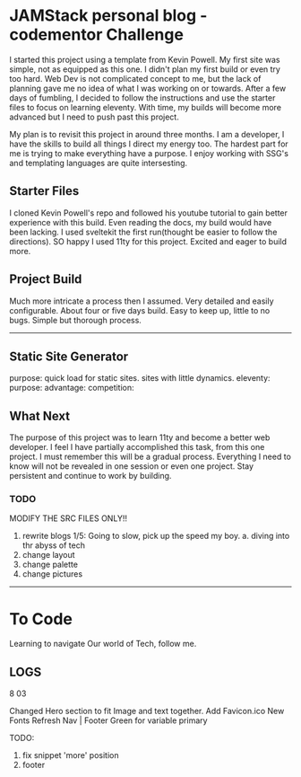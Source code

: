 # JAMStack personal blog - codementor Challenge

I started this project using a template from Kevin Powell. My first site was simple, not as equipped as this one. I didn't plan my first build or even try too hard. Web Dev is not complicated concept to me, but the lack of planning gave me no idea of what I was working on or towards. After a few days of fumbling, I decided to follow the instructions and use the starter files to focus on learning eleventy. With time, my builds will become more advanced but I need to push past this project.

My plan is to revisit this project in around three months. I am a developer, I have the skills to build all things I direct my energy too. The hardest part for me is trying to make everything have a purpose. I enjoy working with SSG's and templating languages are quite intersesting.

## Starter Files

I cloned Kevin Powell's repo and followed his youtube tutorial to gain better experience with this build. Even reading the docs, my build would have been lacking. I used sveltekit the first run(thought be easier to follow the directions). SO happy I used 11ty for this project. Excited and eager to build more.

## Project Build

Much more intricate a process then I assumed. Very detailed and easily configurable. About four or five days build. Easy to keep up, little to no bugs. Simple but thorough process.

---

## Static Site Generator

purpose: quick load for static sites. sites with little dynamics.
eleventy:
purpose:
advantage:
competition:

## What Next

The purpose of this project was to learn 11ty and become a better web developer. I feel I have partially accomplished this task, from this one project. I must remember this will be a gradual process. Everything I need to know will not be revealed in one session or even one project. Stay persistent and continue to work by building.

### TODO

MODIFY THE SRC FILES ONLY!!

1. rewrite blogs 1/5: Going to slow, pick up the speed my boy.
   a. diving into thr abyss of tech
2. change layout
3. change palette
4. change pictures

---

# To Code

Learning to navigate Our world of Tech, follow me.

## LOGS

8 03

Changed Hero section to fit Image and text together.
Add Favicon.ico
New Fonts
Refresh Nav | Footer
Green for variable primary

TODO:

1. fix snippet 'more' position
2. footer
